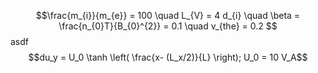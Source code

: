 $$\frac{m_{i}}{m_{e}} = 100 \quad L_{V} = 4 d_{i} \quad \beta = \frac{n_{0}T}{B_{0}^{2}} = 0.1 \quad v_{the} = 0.2  $$
asdf
$$du_y = U_0 \tanh \left( \frac{x- (L_x/2)}{L} \right); U_0 = 10 V_A$$
